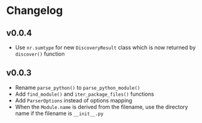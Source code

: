 # Changelog

## v0.0.4

* Use `nr.sumtype` for new `DiscoveryResult` class which is now returned by `discover()` function

## v0.0.3

* Rename `parse_python()` to `parse_python_module()`
* Add `find_module()` and `iter_package_files()` functions
* Add `ParserOptions` instead of options mapping
* When the `Module.name` is derived from the filename, use the directory name if the filename
  is `__init__.py`
